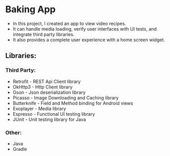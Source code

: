 # Baking App

- In this project, I created an app to view video recipes. 
- It can handle media loading, verify user interfaces with UI tests, and integrate third party libraries. 
- It also provides a complete user experience with a home screen widget.

## Libraries:
### Third Party:
- Retrofit - REST Api Client library
- OkHttp3 - Http Client library
- Gson - Json deserialization library
- Picasso - Image Downloading and Caching library
- Butterknife - Field and Method binding for Android views
- Exoplayer - Media library
- Espresso - Functional UI testing library
- JUnit - Unit testing library for Java

### Other:
- Java
- Gradle
